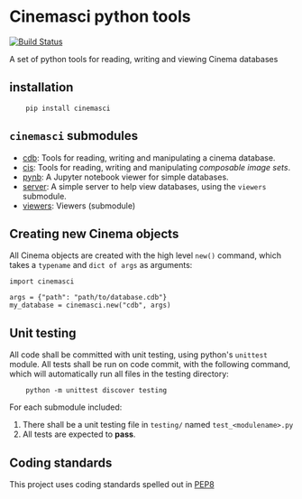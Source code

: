 # Cinemasci python tools
[![Build Status](https://travis-ci.org/cinemascience/cinemasci.svg?branch=master)](https://travis-ci.org/cinemascience/cinemasci)

A set of python tools for reading, writing and viewing Cinema databases

## installation

```
    pip install cinemasci
```

## `cinemasci` submodules

- [cdb](doc/cdb.md): Tools for reading, writing and manipulating a cinema database.
- [cis](doc/cis.md): Tools for reading, writing and manipulating *composable image sets*.
- [pynb](doc/pynb.md): A Jupyter notebook viewer for simple databases.
- [server](doc/server.md): A simple server to help view databases, using the `viewers` submodule.
- [viewers](https://github.com/cinemascience/cinema_viewers): Viewers (submodule)

## Creating new Cinema objects

All Cinema objects are created with the high level `new()` command, which takes a `typename` and `dict of args` as arguments:

```
import cinemasci

args = {"path": "path/to/database.cdb"}
my_database = cinemasci.new("cdb", args)
```

## Unit testing

All code shall be committed with unit testing, using python's `unittest` module. All tests shall be run on code commit, with the following command, which will automatically run all files in the testing directory:

```
    python -m unittest discover testing
```

For each submodule included:

1. There shall be a unit testing file in `testing/` named `test_<modulename>.py`
2. All tests are expected to **pass**.

## Coding standards

This project uses coding standards spelled out in [PEP8](https://www.python.org/dev/peps/pep-0008/)

